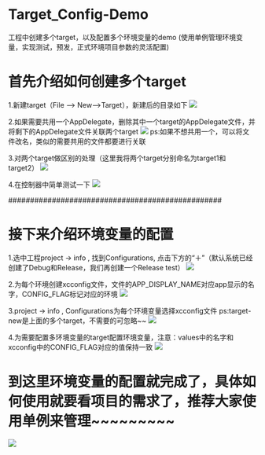 # Target_Config-Demo

工程中创建多个target，以及配置多个环境变量的demo
(使用单例管理环境变量，实现测试，预发，正式环境项目参数的灵活配置)

# 首先介绍如何创建多个target

1.新建target（File ——> New——>Target），新建后的目录如下
![](https://github.com/ddZhang/Target_Config-Demo/blob/master/Target-Demo/images/1.png)

2.如果需要共用一个AppDelegate，删除其中一个target的AppDelegate文件，并将剩下的AppDelegate文件关联两个target
![](https://github.com/ddZhang/Target_Config-Demo/blob/master/Target-Demo/images/2.png)
ps:如果不想共用一个，可以将文件改名，类似的需要共用的文件都要进行关联

3.对两个target做区别的处理（这里我将两个target分别命名为target1和target2）
![](https://github.com/ddZhang/Target_Config-Demo/blob/master/Target-Demo/images/3.png)

4.在控制器中简单测试一下
![](https://github.com/ddZhang/Target_Config-Demo/blob/master/Target-Demo/images/4.png)

#################################################

# 接下来介绍环境变量的配置

1.选中工程project -> info , 找到Configurations, 点击下方的“＋”（默认系统已经创建了Debug和Release，我们再创建一个Release test）
![](https://github.com/ddZhang/Target_Config-Demo/blob/master/Target-Demo/images/5.png)

2.为每个环境创建xcconfig文件，文件的APP_DISPLAY_NAME对应app显示的名字，CONFIG_FLAG标记对应的环境
![](https://github.com/ddZhang/Target_Config-Demo/blob/master/Target-Demo/images/6.png)

3.project -> info , Configurations为每个环境变量选择xcconfig文件
ps:target-new是上面的多个target，不需要的可忽略~~
![](https://github.com/ddZhang/Target_Config-Demo/blob/master/Target-Demo/images/7.png)

4.为需要配置多环境变量的target配置环境变量，注意：values中的名字和xcconfig中的CONFIG_FLAG对应的值保持一致
![](https://github.com/ddZhang/Target_Config-Demo/blob/master/Target-Demo/images/8.png)

# 到这里环境变量的配置就完成了，具体如何使用就要看项目的需求了，推荐大家使用单例来管理~~~~~~~~~
![](https://github.com/ddZhang/Target_Config-Demo/blob/master/Target-Demo/images/9.png)
